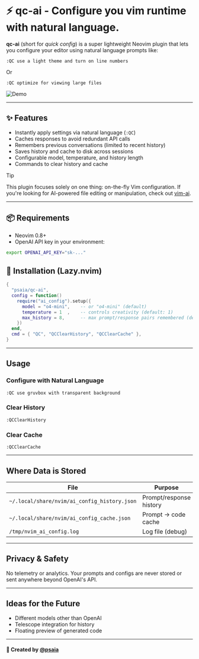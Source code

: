 # ⚡️ qc-ai - Configure you vim runtime with natural language.

**qc-ai** (short for _quick config_) is a super lightweight Neovim plugin that lets you configure your editor using natural language prompts like:

```vim
:QC use a light theme and turn on line numbers
```

Or

```vim
:QC optimize for viewing large files
```

![Demo](./demo.gif)

---

## ✨ Features

* Instantly apply settings via natural language (`:QC`)
* Caches responses to avoid redundant API calls
* Remembers previous conversations (limited to recent history)
* Saves history and cache to disk across sessions
* Configurable model, temperature, and history length
* Commands to clear history and cache


> [!TIP]
> This plugin focuses solely on one thing: on-the-fly Vim configuration.
> If you're looking for AI-powered file editing or manipulation, check out [vim-ai](https://github.com/madox2/vim-ai).

---

## 📦 Requirements

* Neovim 0.8+
* OpenAI API key in your environment:

```sh
export OPENAI_API_KEY="sk-..."
```

## 🚀 Installation (Lazy.nvim)

```lua
{
  "psaia/qc-ai",
  config = function()
    require("ai_config").setup({
      model = "o4-mini",    -- or "o4-mini" (default)
      temperature = 1  ,    -- controls creativity (default: 1)
      max_history = 8,      -- max prompt/response pairs remembered (default: 8)
    })
  end,
  cmd = { "QC", "QCClearHistory", "QCClearCache" },
}
```

---

## Usage

### Configure with Natural Language

```vim
:QC use gruvbox with transparent background
```

### Clear History

```vim
:QCClearHistory
```

### Clear Cache

```vim
:QCClearCache
```

---

## Where Data is Stored

| File                                         | Purpose                 |
| -------------------------------------------- | ----------------------- |
| `~/.local/share/nvim/ai_config_history.json` | Prompt/response history |
| `~/.local/share/nvim/ai_config_cache.json`   | Prompt → code cache     |
| `/tmp/nvim_ai_config.log`                    | Log file (debug)        |

---

## Privacy & Safety

No telemetry or analytics. Your prompts and configs are never stored or sent anywhere beyond OpenAI's API.

---

## Ideas for the Future

* Different models other than OpenAI
* Telescope integration for history
* Floating preview of generated code

---

#### 🖤 Created by [@psaia](https://github.com/psaia)

